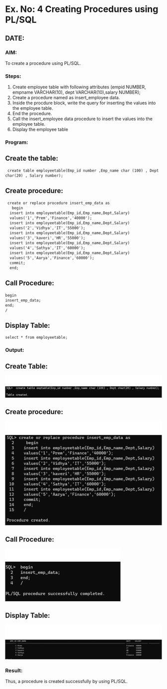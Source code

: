 # Ex. No: 4 Creating Procedures using PL/SQL
## DATE:
### AIM: 
To create a procedure using PL/SQL.

### Steps:
1. Create employee table with following attributes (empid NUMBER, empname VARCHAR(10), dept VARCHAR(10),salary NUMBER);
2. Create a procedure named as insert_employee data.
3. Inside the procdure block, write the query for inserting the values into the employee table.
4. End the procedure.
5. Call the insert_employee data procedure to insert the values into the employee table.
6. Display the employee table

### Program:
## Create the table:
```
 create table employeetable(Emp_id number ,Emp_name char (100) , Dept char(20) , Salary number);
 ```
## Create procedure:
```
 create or replace procedure insert_emp_data as
   begin
  insert into employeetable(Emp_id,Emp_name,Dept,Salary)
  values('1','Prem','Finance','40000');
  insert into employeetable(Emp_id,Emp_name,Dept,Salary)
  values('2','Vidhya','IT','55000');
  insert into employeetable(Emp_id,Emp_name,Dept,Salary)
  values('3','kaveri','HR','55000');
  insert into employeetable(Emp_id,Emp_name,Dept,Salary)
  values('4','Sathya','IT','60000');
  insert into employeetable(Emp_id,Emp_name,Dept,Salary)
  values('5','Aarya','Finance','60000');
  commit;
  end;
 ```
 ## Call Procedure:
 ```
 begin
 insert_emp_data;
 end;
 /
 ```
## Display Table:
```
select * from employeetable;
```
### Output:
## Create Table:
![Output](exp4-1.png)
## Create procedure:
![Output](exp4-2.png)
## Call Procedure:
![Output](exp4-3.png)
## Display Table:
![Output](exp4-4.png)
### Result:
Thus, a procedure is created successfully by using PL/SQL.
